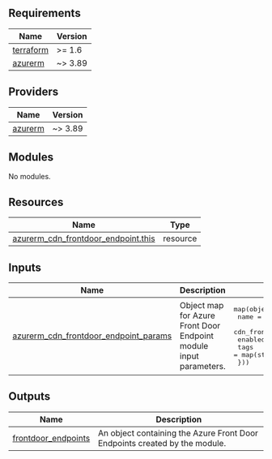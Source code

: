 <!-- BEGIN_TF_DOCS -->
<!-- markdown-table-prettify-ignore-start -->
## Requirements

| Name | Version |
|------|---------|
| <a name="requirement_terraform"></a> [terraform](#requirement\_terraform) | >= 1.6 |
| <a name="requirement_azurerm"></a> [azurerm](#requirement\_azurerm) | ~> 3.89 |

## Providers

| Name | Version |
|------|---------|
| <a name="provider_azurerm"></a> [azurerm](#provider\_azurerm) | ~> 3.89 |

## Modules

No modules.

## Resources

| Name | Type |
|------|------|
| [azurerm_cdn_frontdoor_endpoint.this](https://registry.terraform.io/providers/hashicorp/azurerm/latest/docs/resources/cdn_frontdoor_endpoint) | resource |

## Inputs

| Name | Description | Type | Default | Required |
|------|-------------|------|---------|:--------:|
| <a name="input_azurerm_cdn_frontdoor_endpoint_params"></a> [azurerm\_cdn\_frontdoor\_endpoint\_params](#input\_azurerm\_cdn\_frontdoor\_endpoint\_params) | Object map for Azure Front Door Endpoint module input parameters. | <pre>map(object({<br>    name                     = string # Required<br>    cdn_frontdoor_profile_id = string # Required<br>    enabled                  = bool<br>    tags                     = map(string)<br>  }))</pre> | n/a | yes |

## Outputs

| Name | Description |
|------|-------------|
| <a name="output_frontdoor_endpoints"></a> [frontdoor\_endpoints](#output\_frontdoor\_endpoints) | An object containing the Azure Front Door Endpoints created by the module. |
<!-- markdown-table-prettify-ignore-end -->

<!-- END_TF_DOCS -->